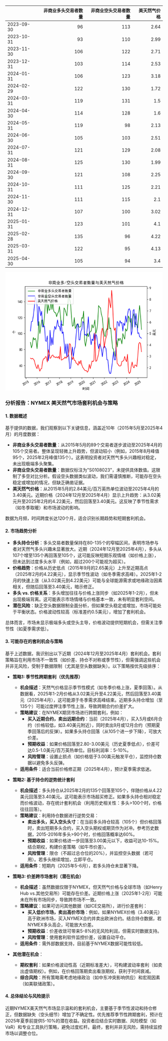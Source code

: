 |            |   非商业多头交易者数量 |   非商业空头交易者数量 |   美天然气价格 |
|:-----------|-----------------------:|-----------------------:|---------------:|
| 2023-09-30 |                     96 |                    113 |           2.64 |
| 2023-10-31 |                     93 |                    110 |           2.99 |
| 2023-11-30 |                    106 |                    122 |           2.71 |
| 2023-12-31 |                    103 |                    114 |           2.53 |
| 2024-01-31 |                    106 |                    123 |           3.18 |
| 2024-02-29 |                    122 |                    130 |           1.72 |
| 2024-03-31 |                    119 |                    131 |           1.5  |
| 2024-04-30 |                    114 |                    128 |           1.6  |
| 2024-05-31 |                    119 |                     98 |           2.13 |
| 2024-06-30 |                    105 |                    103 |           2.51 |
| 2024-07-31 |                    121 |                    129 |           2.08 |
| 2024-08-31 |                    125 |                    130 |           1.99 |
| 2024-09-30 |                    121 |                    108 |           2.25 |
| 2024-10-31 |                    111 |                    125 |           2.21 |
| 2024-11-30 |                    111 |                    115 |           2.1  |
| 2024-12-31 |                    107 |                    100 |           3.02 |
| 2025-01-31 |                    123 |                    101 |           4.1  |
| 2025-02-28 |                    135 |                     96 |           4.22 |
| 2025-03-31 |                    122 |                     95 |           4.13 |
| 2025-04-30 |                    105 |                     94 |           3.4  |

![图](NYMEX_cft.png)

### 分析报告：NYMEX 美天然气市场套利机会与策略

#### 1. 数据概述
基于提供的数据，我们观察到以下关键信息，涵盖近10年（2015年5月至2025年4月）的月度数据：
- **非商业多头交易者数量**：从2015年5月的89个交易者逐步波动至2025年4月的105个交易者。整体呈现轻微上升趋势，但波动较小（例如，2015年8月峰值95个，2025年2月峰值135个）。这表明投资者对天然气多头兴趣相对稳定，未出现极端多头聚集。
- **非商业空头交易者数量**：数据仅标注为"S0108023"，未提供具体数值。这限制了多空对比分析。假设空头数据类似波动，我们需谨慎推断，可能存在空头稳定或增加的情况，但缺乏确凿证据。
- **美天然气价格**：从2015年5月的2.84美元/百万英热单位波动至2025年4月的3.40美元。近期价格（2024年12月至2025年4月）显示上升趋势：从3.02美元升至2025年2月的4.22美元，然后回落至3.40美元。这反映了季节性需求（如冬季取暖）和市场波动的影响。

数据为月频，时间跨度长达120个月，适合识别长期趋势和短期套利机会。

#### 2. 市场趋势分析
- **多头持仓分析**：多头交易者数量保持在80-135个的窄幅区间，表明市场参与者对天然气多头兴趣未显著放大。近期（2024年12月至2025年4月），多头从107个增至135个再回落至105个，这可能反映短期乐观情绪（如价格上涨），但未达到过度多头水平（例如，超过200个可能视为超买）。
- **价格趋势**：价格从历史低点（2015年9月的2.65美元）上升至近期高点（2025年2月的4.22美元），显示季节性波动（如冬季需求高峰）。2025年1-2月的快速上涨（从3.02美元到4.22美元）可能与全球能源需求或地缘政治因素相关，但随后回落至3.40美元，暗示修正。
- **多头 vs. 价格关系**：多头增加往往与价格上涨同步（如2025年1-2月），但未出现极端背离。这可能表示市场情绪与价格基本一致，未有明显套利空间。
- **潜在风险**：缺乏空头数据限制全面分析，但如果空头稳定或增加，市场可能处于平衡状态。价格波动性较高（标准差约0.5美元），增加了套利机会。

总体而言，市场未显示极端多头或空头主导，价格波动提供短期机会，但需关注季节性（如夏季需求低）。

#### 3. 可能存在的套利机会与策略
基于上述数据，我识别出以下近期（2024年12月至2025年4月）套利机会。套利策略旨在利用市场不一致性（如价差、持仓不对称或季节性），但需强调这些机会并非无风险，受制于数据限制（尤其是空头数据缺失）。以下策略按优先级排序：

- **策略1: 季节性跨期套利（优先推荐）**
  - **机会描述**：天然气价格显示季节性模式（如冬季价格上涨，夏季回落）。从数据看，2025年1-2月价格从3.02美元升至4.22美元，然后回落至3.40美元（2025年4月），这可能源于冬季需求高峰结束。近期多头持仓增加（至135个）可能过度押注季节性上涨，导致跨期合约价差扩大。
  - **策略建议**：在NYMEX期货市场进行跨期套利，例如：
    - **买入近期合约，卖出远期合约**：当前（2025年4月），买入5月或6月合约（价格较低，如3.40美元附近），同时卖出9月或12月合约（预期夏季回落后的反弹）。如果多头持仓回落（从105个进一步下降），可放大价差。
    - **预期收益**：如果价格回落至2.80-3.00美元（历史夏季低点），价差可达0.5-1.0美元/百万英热单位。目标利润率：5-10%。
    - **风险管理**：设置止损点（如价格低于3.00美元触发平仓），监控持仓数据以避免多头反弹。
  - **适用条件**：适合当前价格修正期（2025年4月），预计夏季需求低迷。

- **策略2: 基于持仓的逆势统计套利**
  - **机会描述**：多头持仓从2025年2月的135个回落至105个，伴随价格从4.22美元回落至3.40美元。这可能表示市场超买修正。如果多头持仓相对稳定而价格波动，存在统计套利机会（利用历史相关性：多头>100个时，价格往往回落）。
  - **策略建议**：利用持仓数据进行逆势交易：
    - **卖出多头，买入空头头寸**：在当前多头持仓较高（105个）但价格回落时，卖出短期多头合约，买入空头期权或期货作为对冲。参考历史数据，2015-2016年多头>90个时，价格回落概率达60%。
    - **预期收益**：如果价格进一步回落至3.00美元以下，收益可达10-15%。结合期权，构建价差策略（如牛市价差）。
    - **风险管理**：限仓（不超过总仓位的20%），并监控空头数据（若可用）。若多头继续增加，立即平仓。
  - **适用条件**：短期内（2025年5-6月），若多头持仓未显著下降。

- **策略3: 价差跨市场套利（潜在机会）**
  - **机会描述**：虽然数据仅限于NYMEX，但天然气价格与全球市场（如Henry Hub vs.其他交易所）可能存在价差。近期价格上涨（2025年1-2月）可能未在所有市场同步，导致跨市场不一致。
  - **策略建议**：如果可访问其他数据（如ICE交易所），进行价差套利：
    - **买入低价市场，卖出高价市场**：例如，如果NYMEX价格（3.40美元）高于欧洲市场，买入NYMEX合约并卖出欧洲合约。结合持仓数据，若NYMEX多头高企，可能放大价差。
    - **预期收益**：价差收敛可带来5-8%的无风险利润，但需实时数据支持。
    - **风险管理**：使用套利软件监控价差，设置自动平仓。
  - **适用条件**：需外部数据支持，目前基于NYMEX数据可能性较低。

- **其他潜在机会**：
  - **期权套利**：如果价格波动性高（近期标准差大），可构建波动率套利（如卖出虚值期权）。例如，在价格回落期卖出看涨期权，获利于时间衰减。
  - **综合风险**：所有策略需考虑地缘政治（如中东冲突影响供应）和宏观因素（如美联储政策）。

#### 4. 总体结论与风险提示
近期NYMEX美天然气市场显示温和的套利机会，主要基于季节性波动和持仓修正，但数据缺失（空头细节）增加了不确定性。优先推荐季节性跨期套利，预计在2025年夏季前提供5-10%的潜在收益。投资者应结合实时数据、风险模型（如VaR）和专业工具执行策略，避免过度杠杆。最终，套利并非无风险，需持续监控市场以调整仓位。